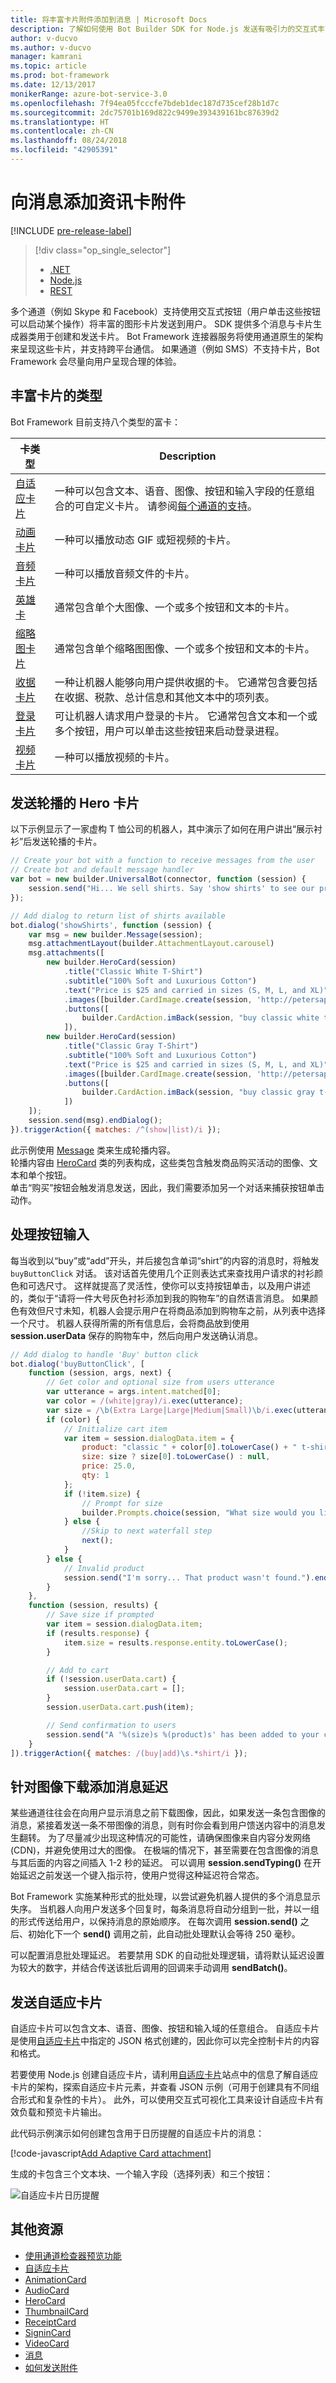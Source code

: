 ```yaml
---
title: 将丰富卡片附件添加到消息 | Microsoft Docs
description: 了解如何使用 Bot Builder SDK for Node.js 发送有吸引力的交互式丰富卡片。
author: v-ducvo
ms.author: v-ducvo
manager: kamrani
ms.topic: article
ms.prod: bot-framework
ms.date: 12/13/2017
monikerRange: azure-bot-service-3.0
ms.openlocfilehash: 7f94ea05fcccfe7bdeb1dec187d735cef28b1d7c
ms.sourcegitcommit: 2dc75701b169d822c9499e393439161bc87639d2
ms.translationtype: HT
ms.contentlocale: zh-CN
ms.lasthandoff: 08/24/2018
ms.locfileid: "42905391"
---
```

# <a name="add-rich-card-attachments-to-messages"></a>向消息添加资讯卡附件

[!INCLUDE [pre-release-label](../includes/pre-release-label-v3.md)]


> [!div class="op_single_selector"]
> - [.NET](../dotnet/bot-builder-dotnet-add-rich-card-attachments.md)
> - [Node.js](../nodejs/bot-builder-nodejs-send-rich-cards.md)
> - [REST](../rest-api/bot-framework-rest-connector-add-rich-cards.md)

多个通道（例如 Skype 和 Facebook）支持使用交互式按钮（用户单击这些按钮可以启动某个操作）将丰富的图形卡片发送到用户。 SDK 提供多个消息与卡片生成器类用于创建和发送卡片。 Bot Framework 连接器服务将使用通道原生的架构来呈现这些卡片，并支持跨平台通信。 如果通道（例如 SMS）不支持卡片，Bot Framework 会尽量向用户呈现合理的体验。 

## <a name="types-of-rich-cards"></a>丰富卡片的类型 
Bot Framework 目前支持八个类型的富卡： 

| 卡类型 | Description |
|------|------|
| <a href="/adaptive-cards/get-started/bots">自适应卡片</a> | 一种可以包含文本、语音、图像、按钮和输入字段的任意组合的可自定义卡片。  请参阅[每个通道的支持](/adaptive-cards/get-started/bots#channel-status)。 |
| [动画卡片][animationCard] | 一种可以播放动态 GIF 或短视频的卡片。 |
| [音频卡片][audioCard] | 一种可以播放音频文件的卡片。 |
| [英雄卡][heroCard] | 通常包含单个大图像、一个或多个按钮和文本的卡片。 |
| [缩略图卡片][thumbnailCard] | 通常包含单个缩略图图像、一个或多个按钮和文本的卡片。|
| [收据卡片][receiptCard] | 一种让机器人能够向用户提供收据的卡。 它通常包含要包括在收据、税款、总计信息和其他文本中的项列表。 |
| [登录卡片][signinCard] | 可让机器人请求用户登录的卡片。 它通常包含文本和一个或多个按钮，用户可以单击这些按钮来启动登录进程。 |
| [视频卡片][videoCard] | 一种可以播放视频的卡片。 |

## <a name="send-a-carousel-of-hero-cards"></a>发送轮播的 Hero 卡片
以下示例显示了一家虚构 T 恤公司的机器人，其中演示了如何在用户讲出“展示衬衫”后发送轮播的卡片。 

```javascript
// Create your bot with a function to receive messages from the user
// Create bot and default message handler
var bot = new builder.UniversalBot(connector, function (session) {
    session.send("Hi... We sell shirts. Say 'show shirts' to see our products.");
});

// Add dialog to return list of shirts available
bot.dialog('showShirts', function (session) {
    var msg = new builder.Message(session);
    msg.attachmentLayout(builder.AttachmentLayout.carousel)
    msg.attachments([
        new builder.HeroCard(session)
            .title("Classic White T-Shirt")
            .subtitle("100% Soft and Luxurious Cotton")
            .text("Price is $25 and carried in sizes (S, M, L, and XL)")
            .images([builder.CardImage.create(session, 'http://petersapparel.parseapp.com/img/whiteshirt.png')])
            .buttons([
                builder.CardAction.imBack(session, "buy classic white t-shirt", "Buy")
            ]),
        new builder.HeroCard(session)
            .title("Classic Gray T-Shirt")
            .subtitle("100% Soft and Luxurious Cotton")
            .text("Price is $25 and carried in sizes (S, M, L, and XL)")
            .images([builder.CardImage.create(session, 'http://petersapparel.parseapp.com/img/grayshirt.png')])
            .buttons([
                builder.CardAction.imBack(session, "buy classic gray t-shirt", "Buy")
            ])
    ]);
    session.send(msg).endDialog();
}).triggerAction({ matches: /^(show|list)/i });
```
此示例使用 [Message][Message] 类来生成轮播内容。  
轮播内容由 [HeroCard][heroCard] 类的列表构成，这些类包含触发商品购买活动的图像、文本和单个按钮。  
单击“购买”按钮会触发消息发送，因此，我们需要添加另一个对话来捕获按钮单击动作。 

## <a name="handle-button-input"></a>处理按钮输入

每当收到以“buy”或“add”开头，并后接包含单词“shirt”的内容的消息时，将触发 `buyButtonClick` 对话。 该对话首先使用几个正则表达式来查找用户请求的衬衫颜色和可选尺寸。
这样就提高了灵活性，使你可以支持按钮单击，以及用户讲述的，类似于“请将一件大号灰色衬衫添加到我的购物车”的自然语言消息。
如果颜色有效但尺寸未知，机器人会提示用户在将商品添加到购物车之前，从列表中选择一个尺寸。 机器人获得所需的所有信息后，会将商品放到使用 **session.userData** 保存的购物车中，然后向用户发送确认消息。

```javascript
// Add dialog to handle 'Buy' button click
bot.dialog('buyButtonClick', [
    function (session, args, next) {
        // Get color and optional size from users utterance
        var utterance = args.intent.matched[0];
        var color = /(white|gray)/i.exec(utterance);
        var size = /\b(Extra Large|Large|Medium|Small)\b/i.exec(utterance);
        if (color) {
            // Initialize cart item
            var item = session.dialogData.item = { 
                product: "classic " + color[0].toLowerCase() + " t-shirt",
                size: size ? size[0].toLowerCase() : null,
                price: 25.0,
                qty: 1
            };
            if (!item.size) {
                // Prompt for size
                builder.Prompts.choice(session, "What size would you like?", "Small|Medium|Large|Extra Large");
            } else {
                //Skip to next waterfall step
                next();
            }
        } else {
            // Invalid product
            session.send("I'm sorry... That product wasn't found.").endDialog();
        }   
    },
    function (session, results) {
        // Save size if prompted
        var item = session.dialogData.item;
        if (results.response) {
            item.size = results.response.entity.toLowerCase();
        }

        // Add to cart
        if (!session.userData.cart) {
            session.userData.cart = [];
        }
        session.userData.cart.push(item);

        // Send confirmation to users
        session.send("A '%(size)s %(product)s' has been added to your cart.", item).endDialog();
    }
]).triggerAction({ matches: /(buy|add)\s.*shirt/i });
```

<!-- 

> [!NOTE]
> When sending a message that contains images, keep in mind that some channels download images before displaying a message to the user.   
> As a result, a message containing an image followed immediately by a message without images may sometimes be flipped in the user's feed.
> For information on how to avoid messages being sent out of order, see [Message ordering][MessageOrder].  

-->
## <a name="add-a-message-delay-for-image-downloads"></a>针对图像下载添加消息延迟
某些通道往往会在向用户显示消息之前下载图像，因此，如果发送一条包含图像的消息，紧接着发送一条不带图像的消息，则有时你会看到用户馈送内容中的消息发生翻转。 为了尽量减少出现这种情况的可能性，请确保图像来自内容分发网络 (CDN)，并避免使用过大的图像。 在极端的情况下，甚至需要在包含图像的消息与其后面的内容之间插入 1-2 秒的延迟。 可以调用 **session.sendTyping()** 在开始延迟之前发送一个键入指示符，使用户觉得这种延迟符合常态。 

<!-- 
To learn more about sending a typing indicator, see [How to send a typing indicator](bot-builder-nodejs-send-typing-indicator.md).
-->

Bot Framework 实施某种形式的批处理，以尝试避免机器人提供的多个消息显示失序。 <!-- Unfortunately, not all channels can guarantee this. -->当机器人向用户发送多个回复时，每条消息将自动分组到一批，并以一组的形式传送给用户，以保持消息的原始顺序。 在每次调用 **session.send()** 之后、初始化下一个 **send()** 调用之前，此自动批处理默认会等待 250 毫秒。

可以配置消息批处理延迟。 若要禁用 SDK 的自动批处理逻辑，请将默认延迟设置为较大的数字，并结合传送该批后调用的回调来手动调用 **sendBatch()**。

## <a name="send-an-adaptive-card"></a>发送自适应卡片

自适应卡片可以包含文本、语音、图像、按钮和输入域的任意组合。 自适应卡片是使用<a href="http://adaptivecards.io" target="_blank">自适应卡片</a>中指定的 JSON 格式创建的，因此你可以完全控制卡片的内容和格式。 

若要使用 Node.js 创建自适应卡片，请利用<a href="http://adaptivecards.io" target="_blank">自适应卡片</a>站点中的信息了解自适应卡片的架构，探索自适应卡片元素，并查看 JSON 示例（可用于创建具有不同组合形式和复杂性的卡片）。 此外，可以使用交互式可视化工具来设计自适应卡片有效负载和预览卡片输出。

此代码示例演示如何创建包含用于日历提醒的自适应卡片的消息： 

[!code-javascript[Add Adaptive Card attachment](../includes/code/node-send-card-buttons.js#addAdaptiveCardAttachment)]

生成的卡包含三个文本块、一个输入字段（选择列表）和三个按钮：

![自适应卡片日历提醒](../media/adaptive-card-reminder.png)

## <a name="additional-resources"></a>其他资源

* [使用通道检查器预览功能][inspector]
* <a href="http://adaptivecards.io" target="_blank">自适应卡片</a>
* [AnimationCard][animationCard]
* [AudioCard][audioCard]
* [HeroCard][heroCard]
* [ThumbnailCard][thumbnailCard]
* [ReceiptCard][receiptCard]
* [SigninCard][signinCard]
* [VideoCard][videoCard]
* [消息][Message]
* [如何发送附件](bot-builder-nodejs-send-receive-attachments.md)

[MessageOrder]: bot-builder-nodejs-manage-conversation-flow.md#message-ordering
[Message]: https://docs.botframework.com/en-us/node/builder/chat-reference/classes/_botbuilder_d_.message
[IMessage]: http://docs.botframework.com/en-us/node/builder/chat-reference/interfaces/_botbuilder_d_.imessage

[animationCard]: https://docs.botframework.com/en-us/node/builder/chat-reference/classes/_botbuilder_d_.animationcard.html 

[audioCard]: https://docs.botframework.com/en-us/node/builder/chat-reference/classes/_botbuilder_d_.audiocard.html 

[heroCard]: https://docs.botframework.com/en-us/node/builder/chat-reference/classes/_botbuilder_d_.herocard.html

[thumbnailCard]: https://docs.botframework.com/en-us/node/builder/chat-reference/classes/_botbuilder_d_.thumbnailcard.html 

[receiptCard]: https://docs.botframework.com/en-us/node/builder/chat-reference/classes/_botbuilder_d_.receiptcard.html 

[signinCard]: https://docs.botframework.com/en-us/node/builder/chat-reference/classes/_botbuilder_d_.signincard.html 

[videoCard]: https://docs.botframework.com/en-us/node/builder/chat-reference/classes/_botbuilder_d_.videocard.html

[inspector]: ../bot-service-channel-inspector.md
